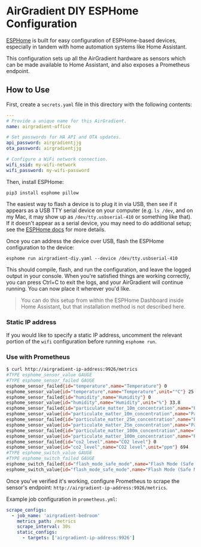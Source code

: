 # AirGradient DIY ESPHome Configuration

[ESPHome](https://esphome.io) is built for easy configuration of ESPHome-based devices, especially in tandem with home automation systems like Home Assistant.

This configuration sets up all the AirGradient hardware as sensors which can be made available to Home Assistant, and also exposes a Prometheus endpoint.

## How to Use

First, create a `secrets.yaml` file in this directory with the following contents:

```yaml
---
# Provide a unique name for this AirGradient.
name: airgradient-office

# Set passwords for HA API and OTA updates.
api_password: airgradientjjg
ota_password: airgradientjjg

# Configure a WiFi network connection.
wifi_ssid: my-wifi-network
wifi_password: my-wifi-password
```

Then, install ESPHome:

```
pip3 install esphome pillow
```

The easiest way to flash a device is to plug it in via USB, then see if it appears as a USB TTY serial device on your computer (e.g. `ls /dev`, and on my Mac, it may show up as `/dev/tty.usbserial-410` or something like that). If it doesn't appear as a serial device, you may need to do additional setup; see the [ESPHome docs](https://esphome.io/guides/physical_device_connection.html) for more details.

Once you can address the device over USB, flash the ESPHome configuration to the device:

```
esphome run airgradient-diy.yaml --device /dev/tty.usbserial-410
```

This should compile, flash, and run the configuration, and leave the logged output in your console. When you're satisfied things are working correctly, you can press Ctrl+C to exit the logs, and your AirGradient will continue running. You can now place it wherever you'd like.

> You can do this setup from within the ESPHome Dashboard inside Home Assistant, but that installation method is not described here.

### Static IP address

If you would like to specify a static IP address, uncomment the relevant portion of the `wifi` configuration before running `esphome run`.

### Use with Prometheus

```sh
$ curl http://airgradient-ip-address:9926/metrics
#TYPE esphome_sensor_value GAUGE
#TYPE esphome_sensor_failed GAUGE
esphome_sensor_failed{id="temperature",name="Temperature"} 0
esphome_sensor_value{id="temperature",name="Temperature",unit="°C"} 25.9
esphome_sensor_failed{id="humidity",name="Humidity"} 0
esphome_sensor_value{id="humidity",name="Humidity",unit="%"} 33.8
esphome_sensor_failed{id="particulate_matter_10m_concentration",name="Particulate Matter <1.0µm Concentration"} 0
esphome_sensor_value{id="particulate_matter_10m_concentration",name="Particulate Matter <1.0µm Concentration",unit="µg/m³"} 3
esphome_sensor_failed{id="particulate_matter_25m_concentration",name="Particulate Matter <2.5µm Concentration"} 0
esphome_sensor_value{id="particulate_matter_25m_concentration",name="Particulate Matter <2.5µm Concentration",unit="µg/m³"} 4
esphome_sensor_failed{id="particulate_matter_100m_concentration",name="Particulate Matter <10.0µm Concentration"} 0
esphome_sensor_value{id="particulate_matter_100m_concentration",name="Particulate Matter <10.0µm Concentration",unit="µg/m³"} 6
esphome_sensor_failed{id="co2_level",name="CO2 level"} 0
esphome_sensor_value{id="co2_level",name="CO2 level",unit="ppm"} 694
#TYPE esphome_switch_value GAUGE
#TYPE esphome_switch_failed GAUGE
esphome_switch_failed{id="flash_mode_safe_mode",name="Flash Mode (Safe Mode)"} 0
esphome_switch_value{id="flash_mode_safe_mode",name="Flash Mode (Safe Mode)"} 0
```

Once you've verified it's working, configure Prometheus to scrape the sensor's endpoint: `http://airgradient-ip-address:9926/metrics`.

Example job configuration in `prometheus.yml`:

```yaml
scrape_configs:
  - job_name: 'airgradient-bedroom'
    metrics_path: /metrics
    scrape_interval: 30s
    static_configs:
      - targets: ['airgradient-ip-address:9926']
```
